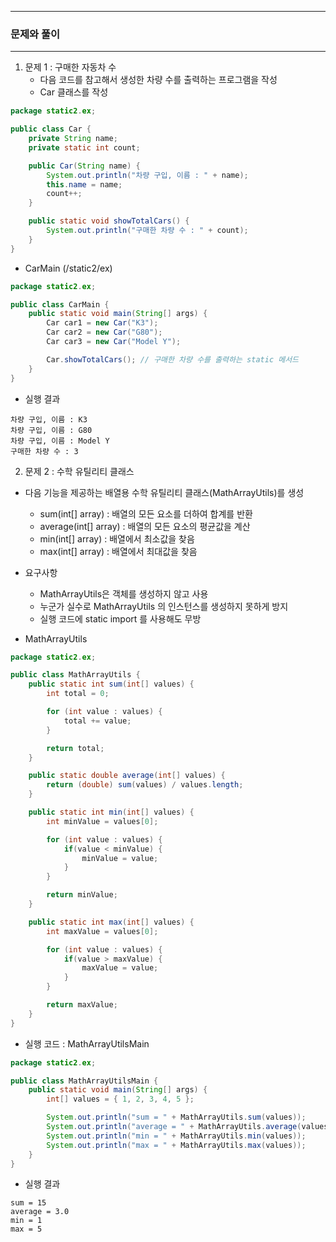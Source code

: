 -----
### 문제와 풀이
-----
1. 문제 1 : 구매한 자동차 수
   - 다음 코드를 참고해서 생성한 차량 수를 출력하는 프로그램을 작성
   - Car 클래스를 작성
```java
package static2.ex;

public class Car {
    private String name;
    private static int count;

    public Car(String name) {
        System.out.println("차량 구입, 이름 : " + name);
        this.name = name;
        count++;
    }

    public static void showTotalCars() {
        System.out.println("구매한 차량 수 : " + count);
    }
}
```

   - CarMain (/static2/ex)
```java
package static2.ex;

public class CarMain {
    public static void main(String[] args) {
        Car car1 = new Car("K3");
        Car car2 = new Car("G80");
        Car car3 = new Car("Model Y");

        Car.showTotalCars(); // 구매한 차량 수를 출력하는 static 메서드
    }
}
```

  - 실행 결과
```
차량 구입, 이름 : K3
차량 구입, 이름 : G80
차량 구입, 이름 : Model Y
구매한 차량 수 : 3
```

2. 문제 2 : 수학 유틸리티 클래스
  - 다음 기능을 제공하는 배열용 수학 유틸리티 클래스(MathArrayUtils)를 생성
    + sum(int[] array) : 배열의 모든 요소를 더하여 합계를 반환
    + average(int[] array) : 배열의 모든 요소의 평균값을 계산
    + min(int[] array) : 배열에서 최소값을 찾음
    + max(int[] array) : 배열에서 최대값을 찾음

  - 요구사항
    + MathArrayUtils은 객체를 생성하지 않고 사용
    + 누군가 실수로 MathArrayUtils 의 인스턴스를 생성하지 못하게 방지
    + 실행 코드에 static import 를 사용해도 무방

  - MathArrayUtils
```java
package static2.ex;

public class MathArrayUtils {
    public static int sum(int[] values) {
        int total = 0;

        for (int value : values) {
            total += value;
        }

        return total;
    }

    public static double average(int[] values) {
        return (double) sum(values) / values.length;
    }

    public static int min(int[] values) {
        int minValue = values[0];

        for (int value : values) {
            if(value < minValue) {
                minValue = value;
            }
        }

        return minValue;
    }

    public static int max(int[] values) {
        int maxValue = values[0];

        for (int value : values) {
            if(value > maxValue) {
                maxValue = value;
            }
        }

        return maxValue;
    }
}
```

  - 실행 코드 : MathArrayUtilsMain
```java
package static2.ex;

public class MathArrayUtilsMain {
    public static void main(String[] args) {
        int[] values = { 1, 2, 3, 4, 5 };

        System.out.println("sum = " + MathArrayUtils.sum(values));
        System.out.println("average = " + MathArrayUtils.average(values));
        System.out.println("min = " + MathArrayUtils.min(values));
        System.out.println("max = " + MathArrayUtils.max(values));
    }
}
```

  - 실행 결과
```
sum = 15
average = 3.0
min = 1
max = 5
```

